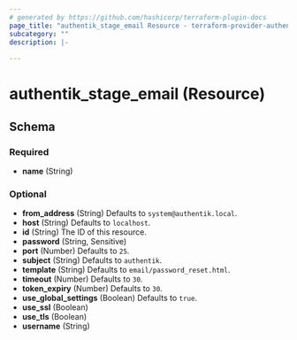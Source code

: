 ```yaml
---
# generated by https://github.com/hashicorp/terraform-plugin-docs
page_title: "authentik_stage_email Resource - terraform-provider-authentik"
subcategory: ""
description: |-
  
---
```


# authentik_stage_email (Resource)





<!-- schema generated by tfplugindocs -->
## Schema

### Required

- **name** (String)

### Optional

- **from_address** (String) Defaults to `system@authentik.local`.
- **host** (String) Defaults to `localhost`.
- **id** (String) The ID of this resource.
- **password** (String, Sensitive)
- **port** (Number) Defaults to `25`.
- **subject** (String) Defaults to `authentik`.
- **template** (String) Defaults to `email/password_reset.html`.
- **timeout** (Number) Defaults to `30`.
- **token_expiry** (Number) Defaults to `30`.
- **use_global_settings** (Boolean) Defaults to `true`.
- **use_ssl** (Boolean)
- **use_tls** (Boolean)
- **username** (String)


